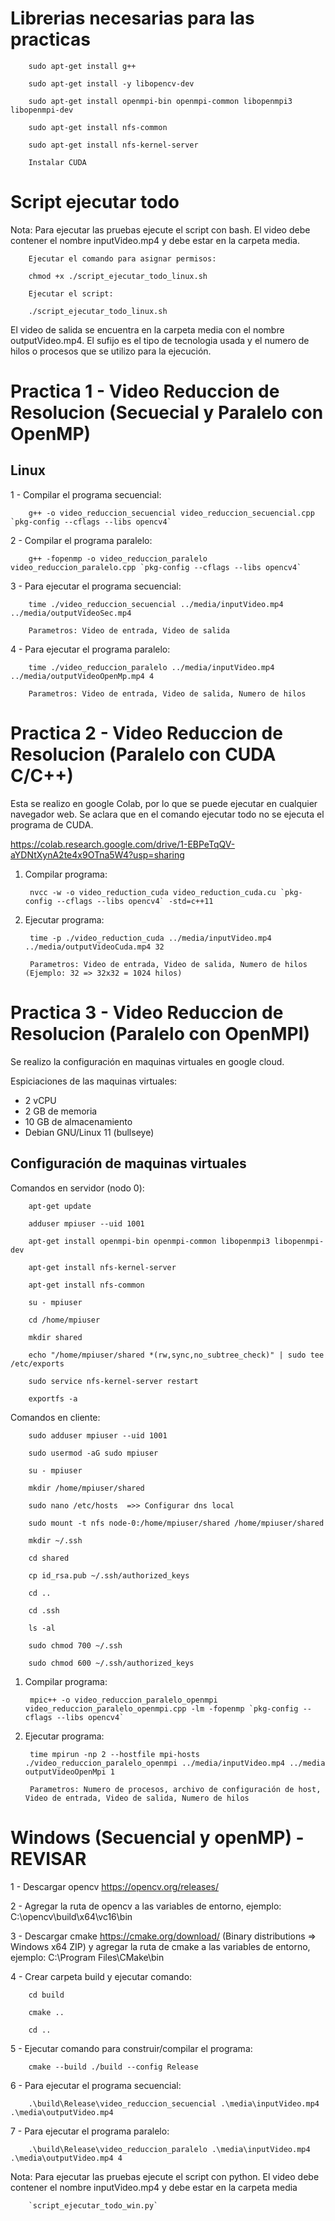 # Librerias necesarias para las practicas

        sudo apt-get install g++

        sudo apt-get install -y libopencv-dev

        sudo apt-get install openmpi-bin openmpi-common libopenmpi3 libopenmpi-dev

        sudo apt-get install nfs-common

        sudo apt-get install nfs-kernel-server

        Instalar CUDA

# Script ejecutar todo

Nota: Para ejecutar las pruebas ejecute el script con bash. El video debe contener el nombre inputVideo.mp4 y debe estar en la carpeta media.

        Ejecutar el comando para asignar permisos:

        chmod +x ./script_ejecutar_todo_linux.sh

        Ejecutar el script:
        
        ./script_ejecutar_todo_linux.sh

El video de salida se encuentra en la carpeta media con el nombre outputVideo<Sufijo>.mp4. El sufijo es el tipo de tecnologia usada y el numero de hilos o procesos que se utilizo para la ejecución.

# Practica 1 - Video Reduccion de Resolucion (Secuecial y Paralelo con OpenMP)

## Linux
1 - Compilar el programa secuencial:
        
        g++ -o video_reduccion_secuencial video_reduccion_secuencial.cpp `pkg-config --cflags --libs opencv4`

2 - Compilar el programa paralelo:
        
        g++ -fopenmp -o video_reduccion_paralelo video_reduccion_paralelo.cpp `pkg-config --cflags --libs opencv4` 

3 - Para ejecutar el programa secuencial: 
        
        time ./video_reduccion_secuencial ../media/inputVideo.mp4 ../media/outputVideoSec.mp4

        Parametros: Video de entrada, Video de salida

4 - Para ejecutar el programa paralelo: 
       
        time ./video_reduccion_paralelo ../media/inputVideo.mp4 ../media/outputVideoOpenMp.mp4 4

        Parametros: Video de entrada, Video de salida, Numero de hilos

# Practica 2 - Video Reduccion de Resolucion (Paralelo con CUDA C/C++)

Esta se realizo en google Colab, por lo que se puede ejecutar en cualquier navegador web. Se aclara que en el comando ejecutar todo no se ejecuta el programa de CUDA.

https://colab.research.google.com/drive/1-EBPeTqQV-aYDNtXynA2te4x9OTna5W4?usp=sharing

1. Compilar programa:

        nvcc -w -o video_reduction_cuda video_reduction_cuda.cu `pkg-config --cflags --libs opencv4` -std=c++11

2. Ejecutar programa:

        time -p ./video_reduction_cuda ../media/inputVideo.mp4 ../media/outputVideoCuda.mp4 32

        Parametros: Video de entrada, Video de salida, Numero de hilos (Ejemplo: 32 => 32x32 = 1024 hilos)

# Practica 3 - Video Reduccion de Resolucion (Paralelo con OpenMPI)

Se realizo la configuración en maquinas virtuales en google cloud.

Espiciaciones de las maquinas virtuales:
- 2 vCPU
- 2 GB de memoria
- 10 GB de almacenamiento
- Debian GNU/Linux 11 (bullseye)

## Configuración de maquinas virtuales

Comandos en servidor (nodo 0):
        
        apt-get update

        adduser mpiuser --uid 1001
        
        apt-get install openmpi-bin openmpi-common libopenmpi3 libopenmpi-dev
        
        apt-get install nfs-kernel-server
        
        apt-get install nfs-common
        
        su - mpiuser
        
        cd /home/mpiuser
        
        mkdir shared
        
        echo "/home/mpiuser/shared *(rw,sync,no_subtree_check)" | sudo tee /etc/exports
        
        sudo service nfs-kernel-server restart
        
        exportfs -a

Comandos en cliente:

        sudo adduser mpiuser --uid 1001
        
        sudo usermod -aG sudo mpiuser

        su - mpiuser
        
        mkdir /home/mpiuser/shared
        
        sudo nano /etc/hosts  =>> Configurar dns local
        
        sudo mount -t nfs node-0:/home/mpiuser/shared /home/mpiuser/shared
        
        mkdir ~/.ssh
        
        cd shared
        
        cp id_rsa.pub ~/.ssh/authorized_keys
        
        cd ..
        
        cd .ssh
        
        ls -al 
        
        sudo chmod 700 ~/.ssh
        
        sudo chmod 600 ~/.ssh/authorized_keys

1. Compilar programa:

        mpic++ -o video_reduccion_paralelo_openmpi video_reduccion_paralelo_openmpi.cpp -lm -fopenmp `pkg-config --cflags --libs opencv4`
        
2. Ejecutar programa:

        time mpirun -np 2 --hostfile mpi-hosts ./video_reduccion_paralelo_openmpi ../media/inputVideo.mp4 ../media outputVideoOpenMpi 1

        Parametros: Numero de procesos, archivo de configuración de host, Video de entrada, Video de salida, Numero de hilos
 
# Windows (Secuencial y openMP) - REVISAR
1 - Descargar opencv https://opencv.org/releases/

2 - Agregar la ruta de opencv a las variables de entorno, ejemplo: C:\opencv\build\x64\vc16\bin

3 - Descargar cmake https://cmake.org/download/ (Binary distributions => Windows x64 ZIP) y agregar la ruta de cmake a las variables de entorno, ejemplo: C:\Program Files\CMake\bin

4 - Crear carpeta build y ejecutar comando:
        
        cd build
        
        cmake ..
        
        cd ..

5 - Ejecutar comando para construir/compilar el programa: 
        
        cmake --build ./build --config Release

6 - Para ejecutar el programa secuencial: 
        
        .\build\Release\video_reduccion_secuencial .\media\inputVideo.mp4 .\media\outputVideo.mp4

7 - Para ejecutar el programa paralelo: 
        
        .\build\Release\video_reduccion_paralelo .\media\inputVideo.mp4 .\media\outputVideo.mp4 4

Nota: Para ejecutar las pruebas ejecute el script con python. El video debe contener el nombre inputVideo.mp4 y debe estar en la carpeta media

        `script_ejecutar_todo_win.py`
